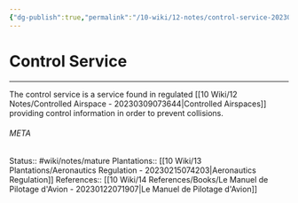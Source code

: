 ```yaml
---
{"dg-publish":true,"permalink":"/10-wiki/12-notes/control-service-20230309073318/"}
---
```


# Control Service
---
The control service is a service found in regulated [[10 Wiki/12 Notes/Controlled Airspace - 20230309073644\|Controlled Airspaces]] providing control information in order to prevent collisions.



###### META
Status:: #wiki/notes/mature 
Plantations:: [[10 Wiki/13 Plantations/Aeronautics Regulation - 20230215074203\|Aeronautics Regulation]]
References:: [[10 Wiki/14 References/Books/Le Manuel de Pilotage d'Avion - 20230122071907\|Le Manuel de Pilotage d'Avion]]
